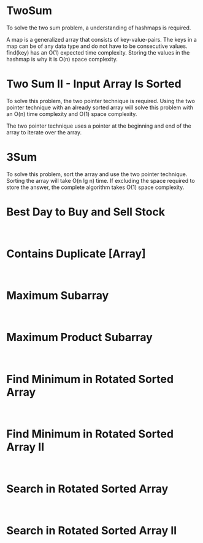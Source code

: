 # TwoSum <br />

To solve the two sum problem, a understanding of hashmaps is required. <br />

A map is a generalized array that consists of key-value-pairs.  The keys in a map can be of any data type and do not have to be consecutive values.  find(key) has an O(1) expected time complexity. Storing the values in the hashmap is why it is O(n) space complexity. <br />

# Two Sum II - Input Array Is Sorted

To solve this problem, the two pointer technique is required.  Using the two pointer technique with an already sorted array will solve this problem with an O(n) time complexity and O(1) space complexity. <br />

The two pointer technique uses a pointer at the beginning and end of the array to iterate over the array. <br />

# 3Sum

To solve this problem, sort the array and use the two pointer technique.  Sorting the array will take O(n lg n) time.  If excluding the space required to store the answer, the complete algorithm takes O(1) space complexity. <br />

# Best Day to Buy and Sell Stock

 <br />

# Contains Duplicate [Array]

 <br />

# Maximum Subarray

<br />

# Maximum Product Subarray

<br />

# Find Minimum in Rotated Sorted Array

 <br />

# Find Minimum in Rotated Sorted Array II

 <br />

# Search in Rotated Sorted Array

 <br />
 
 # Search in Rotated Sorted Array II

 <br />

